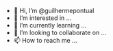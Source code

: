 - 👋 Hi, I’m @guilhermepontual
- 👀 I’m interested in ...
- 🌱 I’m currently learning ...
- 💞️ I’m looking to collaborate on ...
- 📫 How to reach me ...

<!---
guilhermepontual/guilhermepontual is a ✨ special ✨ repository because its `README.md` (this file) appears on your GitHub profile.
You can click the Preview link to take a look at your changes.
--->
